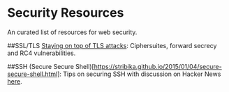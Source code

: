 # Security Resources
An curated list of resources for web security.

##SSL/TLS
[Staying on top of TLS attacks](http://blog.cloudflare.com/staying-on-top-of-tls-attacks/): Ciphersuites, forward secrecy and RC4 vulnerabilities.

##SSH
(Secure Secure Shell)[https://stribika.github.io/2015/01/04/secure-secure-shell.html]: Tips on securing SSH with discussion on Hacker News [here](https://news.ycombinator.com/item?id=8843994).

